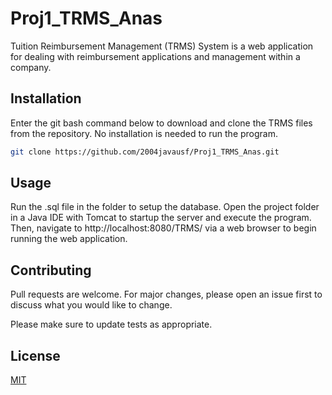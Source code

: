 # Proj1_TRMS_Anas
Tuition Reimbursement Management (TRMS) System is a web application for dealing with
reimbursement applications and management within a company.

## Installation

Enter the git bash command below to download and clone the TRMS files from the repository.
No installation is needed to run the program.

```bash
git clone https://github.com/2004javausf/Proj1_TRMS_Anas.git
```

## Usage

Run the .sql file in the folder to setup the database. Open the project folder in a Java IDE with Tomcat to startup the server
and execute the program. Then, navigate to http://localhost:8080/TRMS/ via a web browser to begin running the web application.

## Contributing
Pull requests are welcome. For major changes, please open an issue first to discuss what you would like to change.

Please make sure to update tests as appropriate.

## License
[MIT](https://choosealicense.com/licenses/mit/)